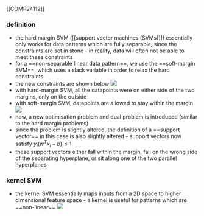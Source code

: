 [[COMP24112]]

### definition
- the hard margin SVM ([[support vector machines (SVMs)]]) essentially only works for data patterns which are fully separable, since the constraints are set in stone - in reality, data will often not be able to meet these constraints
- for a ==non-separable linear data pattern==, we use the ==soft-margin SVM==, which uses a slack variable in order to relax the hard constraints 
- the new constraints are shown below
![](https://i.imgur.com/zuvxDsg.png)
- with hard-margin SVM, all the datapoints were on either side of the two margins, only on the outside
- with soft-margin SVM, datapoints are allowed to stay within the margin
![](https://i.imgur.com/1gA1I72.png)
- now, a new optimisation problem and dual problem is introduced (similar to the hard margin problems)
- since the problem is slightly altered, the definition of a ==support vector== in this case is also slightly altered - support vectors now satisfy $y_i(w^Tx_i + b) \leq 1$
- these support vectors either fall within the margin, fall on the wrong side of the separating hyperplane, or sit along one of the two parallel hyperplanes

### kernel SVM
- the kernel SVM essentially maps inputs from a 2D space to higher dimensional feature space - a kernel is useful for patterns which are ==non-linear==
![](https://i.imgur.com/mzw4uE1.png)
